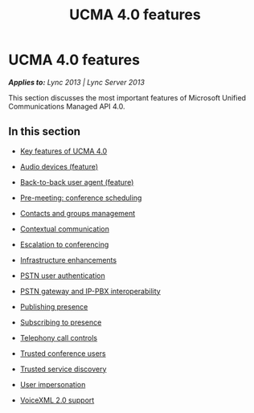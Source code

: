 ﻿---
title: UCMA 4.0 features
TOCTitle: UCMA 4.0 features
ms:assetid: 4dfe8247-1b67-4d66-9ca1-0b7f5d919385
ms:mtpsurl: https://msdn.microsoft.com/en-us/library/Dn465948(v=office.15)
ms:contentKeyID: 57102659
ms.date: 07/25/2014
mtps_version: v=office.15
---

# UCMA 4.0 features


_**Applies to:** Lync 2013 | Lync Server 2013_

This section discusses the most important features of Microsoft Unified Communications Managed API 4.0.

## In this section

  - [Key features of UCMA 4.0](key-features-of-ucma-4-0.md)

  - [Audio devices (feature)](audio-devices-feature.md)

  - [Back-to-back user agent (feature)](back-to-back-user-agent-feature.md)

  - [Pre-meeting: conference scheduling](pre-meeting-conference-scheduling.md)

  - [Contacts and groups management](contacts-and-groups-management.md)

  - [Contextual communication](contextual-communication.md)

  - [Escalation to conferencing](escalation-to-conferencing.md)

  - [Infrastructure enhancements](infrastructure-enhancements.md)

  - [PSTN user authentication](pstn-user-authentication.md)

  - [PSTN gateway and IP-PBX interoperability](pstn-gateway-and-ip-pbx-interoperability.md)

  - [Publishing presence](publishing-presence.md)

  - [Subscribing to presence](subscribing-to-presence.md)

  - [Telephony call controls](telephony-call-controls.md)

  - [Trusted conference users](trusted-conference-users.md)

  - [Trusted service discovery](trusted-service-discovery.md)

  - [User impersonation](user-impersonation.md)

  - [VoiceXML 2.0 support](voicexml-2-0-support.md)

